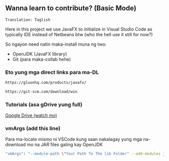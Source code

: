 ## Wanna learn to contribute? (Basic Mode)

`Translation: Taglish`

Here in this project we use JavaFX to initialize in Visual Studio Code as typically IDE
instead of Netbeans btw (who the hell use it still for now?)

So ngayon need natin maka-install muna ng two:

- OpenJDK (JavaFX library)
- Git (para maka-collab hehe)

### Eto yung mga direct links para ma-DL

```sh
https://gluonhq.com/products/javafx/
```
```sh
https://git-scm.com/download/win
```

### Tutorials (asa gDrive yung full)

<a href="https://drive.google.com/file/d/1R2DPM-IA6nz7gia9_Y3N7ndr5z5z25tO/view?usp=drive_link">
 Google Drive (watch mo)
</a>

### vmArgs (add this line)

Para ma-locate mismo ni VSCode kung saan nakalagay yung mga na-download mo na JAR files galing kay OpenJDK

```sh
"vmArgs": "--module-path \"Your Path To The lib Folder" --add-modules javafx.controls,javafx.fxml"
```